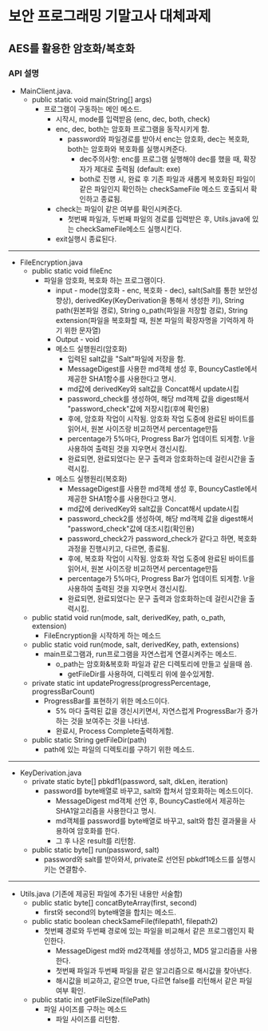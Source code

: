 # 보안 프로그래밍 기말고사 대체과제
## AES를 활용한 암호화/복호화 

### API 설명

* MainClient.java.
  * public static void main(String[] args)
    * 프로그램이 구동하는 메인 메소드.
      * 시작시, mode를 입력받음 (enc, dec, both, check)
      * enc, dec, both는 암호화 프로그램을 동작시키게 함.
        * password와 파일경로를 받아서 enc는 암호화, dec는 복호화, both는 암호화와 복호화를 실행시켜준다.
          * dec주의사항: enc를 프로그램 실행해야 dec를 했을 때, 확장자가 제대로 출력됨 (default: exe)
          * both로 진행 시, 완료 후 기존 파일과 새롭게 복호화된 파일이 같은 파일인지 확인하는 checkSameFile 메소드 호출되서 확인하고 종료됨.
      * check는 파일이 같은 여부를 확인시켜준다.
        * 첫번째 파일과, 두번째 파일의 경로를 입력받은 후, Utils.java에 있는 checkSameFile메소드 실행시킨다.
      * exit실행시 종료된다.
---
* FileEncryption.java
  * public static void fileEnc
    * 파일을 암호화, 복호화 하는 프로그램이다.
      * input - mode(암호화 - enc, 복호화 - dec), salt(Salt를 통한 보안성 향상), derivedKey(KeyDerivation을 통해서 생성한 키), String path(원본파일 경로), String o_path(파일을 저장할 경로), String extension(파일을 복호화할 때, 원본 파일의 확장자명을 기억하게 하기 위한 문자열)
      * Output - void
      * 메소드 실행원리(암호화) 
        * 입력된 salt값을 "Salt"파일에 저장을 함.
        * MessageDigest를 사용한 md객체 생성 후, BouncyCastle에서 제공한 SHA1함수를 사용한다고 명시.
        * md값에 derivedKey와 salt값을 Concat해서 update시킴
        * password_check를 생성하여, 해당 md객체 값을 digest해서 "password_check"값에 저장시킴(후에 확인용)
        * 후에, 암호화 작업이 시작됨. 암호화 작업 도중에 완료된 바이트를 읽어서, 원본 사이즈랑 비교하면서 percentage만듬
        * percentage가 5%마다, Progress Bar가 업데이트 되게함. \r을 사용하여 출력된 것을 지우면서 갱신시킴.
        * 완료되면, 완료되었다는 문구 출력과 암호화하는데 걸린시간을 출력시킴.
      * 메소드 실행원리(복호화) 
        * MessageDigest를 사용한 md객체 생성 후, BouncyCastle에서 제공한 SHA1함수를 사용한다고 명시.
        * md값에 derivedKey와 salt값을 Concat해서 update시킴
        * password_check2를 생성하여, 해당 md객체 값을 digest해서 "password_check"값에 대조시킴(확인용)
        * password_check2가 password_check가 같다고 하면, 복호화 과정을 진행시키고, 다르면, 종료됨.
        * 후에, 복호화 작업이 시작됨. 암호화 작업 도중에 완료된 바이트를 읽어서, 원본 사이즈랑 비교하면서 percentage만듬
        * percentage가 5%마다, Progress Bar가 업데이트 되게함. \r을 사용하여 출력된 것을 지우면서 갱신시킴.
        * 완료되면, 완료되었다는 문구 출력과 암호화하는데 걸린시간을 출력시킴.
  * public statid void run(mode, salt, derivedKey, path, o_path, extension)
    * FileEncryption을 시작하게 하는 메소드 
  * public static void run(mode, salt, derivedKey, path, extensions)
    * main프로그램과, run프로그램을 자연스럽게 연결시켜주는 메소드. 
      * o_path는 암호화&복호화 파일과 같은 디렉토리에 만들고 싶을때 씀.
        * getFileDir를 사용하여, 디렉토리 위에 쓸수있게함.
  * private static int updateProgress(progressPercentage, progressBarCount)
    * ProgressBar를 표현하기 위한 메소드이다.
      * 5% 마다 출력된 값을 갱신시키면서, 자연스럽게 ProgressBar가 증가하는 것을 보여주는 것을 나타냄.
      * 완료시, Process Complete출력하게함.
  * public static String getFileDir(path)
    * path에 있는 파일의 디렉토리를 구하기 위한 메소드.
---
* KeyDerivation.java
  * private static byte[] pbkdf1(password, salt, dkLen, iteration)
    * password를 byte배열로 바꾸고, salt와 합쳐서 암호화하는 메소드이다.
      * MessageDigest md객체 선언 후, BouncyCastle에서 제공하는 SHA1알고리즘을 사용한다고 명시.
      * md객체를 password를 byte배열로 바꾸고, salt와 합친 결과물을 사용하여 암호화를 한다.
      * 그 후 나온 result를 리턴함.
  * public static byte[] run(password, salt)
    * password와 salt를 받아와서, private로 선언된 pbkdf1메소드를 실행시키는 연결함수.  
---
* Utils.java (기존에 제공된 파일에 추가된 내용만 서술함)
  * public static byte[] concatByteArray(first, second)
    * first와 second의 byte배열을 합치는 메소드.
  * public static boolean checkSameFile(filepath1, filepath2)
    * 첫번째 경로와 두번째 경로에 있는 파일을 비교해서 같은 프로그램인지 확인한다.
      * MessageDigest md와 md2객체를 생성하고, MD5 알고리즘을 사용한다.
      * 첫번째 파일과 두번째 파일을 같은 알고리즘으로 해시값을 찾아낸다.
      * 해시값을 비교하고, 같으면 true, 다르면 false를 리턴해서 같은 파일 여부 확인.
  * public static int getFileSize(filePath)
    * 파일 사이즈를 구하는 메소드
      * 파일 사이즈를 리턴함.
